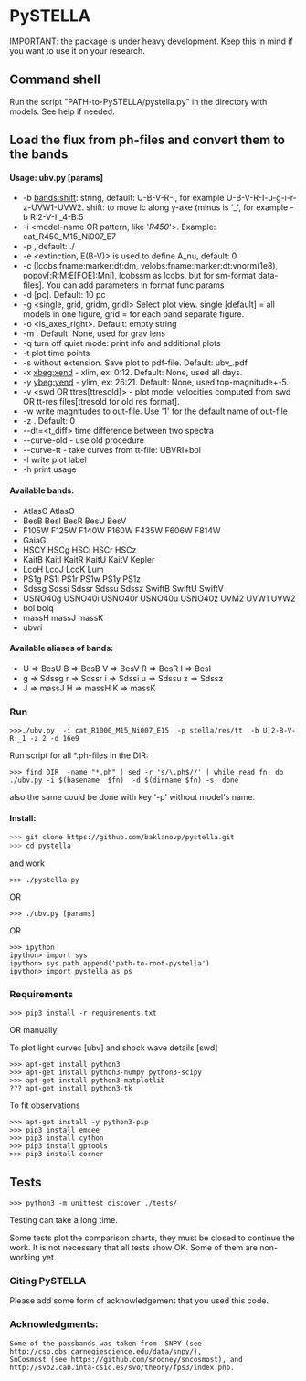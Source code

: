 # PySTELLA

IMPORTANT: the package is under heavy development. 
Keep this in mind if you want to use it on your research.

## Command shell

  Run the script "PATH-to-PySTELLA/pystella.py" in the directory with models.
  See help if needed.


## Load the flux from ph-files  and convert them to the bands

#### Usage:   ubv.py [params]

-  -b <bands:shift>: string, default: U-B-V-R-I, for example U-B-V-R-I-u-g-i-r-z-UVW1-UVW2.
     shift: to move lc along y-axe (minus is '_', for example -b R:2-V-I:_4-B:5 
-  -i <model-name OR pattern, like '*R450*'>.  Example: cat_R450_M15_Ni007_E7
-  -p <model directory>, default: ./
-  -e <extinction, E(B-V)> is used to define A_nu, default: 0 
-  -c <callback> [lcobs:fname:marker:dt:dm, velobs:fname:marker:dt:vnorm(1e8), popov[:R:M:E[FOE]:Mni], lcobssm as lcobs, but for sm-format data-files]. You can add parameters in format func:params
-  -d <distance> [pc].  Default: 10 pc
-  -g <single, grid, gridm, gridl> Select plot view.  single [default] = all models in one figure, grid = for each band separate figure.
-  -o <is_axes_right>.  Default: empty string
-  -m <magnification>.  Default: None, used for grav lens
-  -q  turn off quiet mode: print info and additional plots
-  -t  plot time points
-  -s  <file-name> without extension. Save plot to pdf-file. Default: ubv_<file-name>.pdf
-  -x  <xbeg:xend> - xlim, ex: 0:12. Default: None, used all days.
-  -y  <ybeg:yend> - ylim, ex: 26:21. Default: None, used top-magnitude+-5.
-  -v  <swd OR ttres[ttresold]> - plot model velocities computed from swd OR tt-res files[ttresold for old res format].
-  -w  write magnitudes to out-file. Use '1' for the default name of out-file
-  -z <redshift>.  Default: 0
-  --dt=<t_diff>  time difference between two spectra
-  --curve-old  - use old procedure
-  --curve-tt  - take curves from tt-file: UBVRI+bol
-  -l  write plot label
-  -h  print usage
    
#### Available bands:
  - AtlasC   AtlasO  
  - BesB     BesI     BesR     BesU     BesV    
  - F105W    F125W    F140W    F160W    F435W    F606W    F814W   
  - GaiaG   
  - HSCY     HSCg     HSCi     HSCr     HSCz    
  - KaitB    KaitI    KaitR    KaitU    KaitV    Kepler  
  - LcoH     LcoJ     LcoK     Lum     
  - PS1g     PS1i     PS1r     PS1w     PS1y     PS1z    
  - Sdssg    Sdssi    Sdssr    Sdssu    Sdssz    SwiftB   SwiftU   SwiftV  
  - USNO40g  USNO40i  USNO40r  USNO40u  USNO40z  UVM2     UVW1     UVW2    
  - bol      bolq    
  - massH    massJ    massK   
  - ubvri   

#### Available aliases of bands: 
  - U => BesU       B => BesB       V => BesV       R => BesR       I => BesI    
  - g => Sdssg      r => Sdssr      i => Sdssi      u => Sdssu      z => Sdssz   
  - J => massJ      H => massH      K => massK  

### Run

```shell
>>>./ubv.py  -i cat_R1000_M15_Ni007_E15  -p stella/res/tt  -b U:2-B-V-R:_1 -z 2 -d 16e9
```

Run script for all *.ph-files in the DIR:
```shell
>>> find DIR  -name "*.ph" | sed -r 's/\.ph$//' | while read fn; do ./ubv.py -i $(basename  $fn)  -d $(dirname $fn) -s; done
```
also the same could be done with key '-p' without model's name. 


#### Install:
```bash
>>> git clone https://github.com/baklanovp/pystella.git
>>> cd pystella
```
and work

```shell
>>> ./pystella.py
```
OR
```shell
>>> ./ubv.py [params]
```
OR

```shell
>>> ipython
ipython> import sys
ipython> sys.path.append('path-to-root-pystella')
ipython> import pystella as ps
```

### Requirements

```shell
>>> pip3 install -r requirements.txt
```

OR manually

To plot light curves [ubv] and shock wave details [swd]
```shell
>>> apt-get install python3
>>> apt-get install python3-numpy python3-scipy
>>> apt-get install python3-matplotlib
??? apt-get install python3-tk
```

To fit observations  
```shell
>>> apt-get install -y python3-pip
>>> pip3 install emcee
>>> pip3 install cython
>>> pip3 install gptools
>>> pip3 install corner
```

## Tests

```shell
>>> python3 -m unittest discover ./tests/
```

Testing can take a long time.

Some tests plot the comparison charts, they must be closed to continue the work.
It is not necessary that all tests show OK. Some of them are non-working yet.

### Citing PySTELLA

Please add some form of acknowledgement that you used this code.

### Acknowledgments:
    Some of the passbands was taken from  SNPY (see http://csp.obs.carnegiescience.edu/data/snpy/),
    SnCosmost (see https://github.com/srodney/sncosmost), and http://svo2.cab.inta-csic.es/svo/theory/fps3/index.php.
  